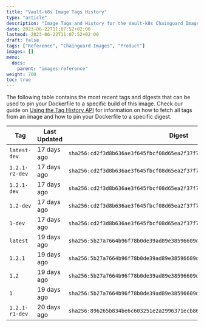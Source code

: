 ```yaml
---
title: "Vault-k8s Image Tags History"
type: "article"
description: "Image Tags and History for the Vault-k8s Chainguard Image"
date: 2023-06-22T11:07:52+02:00
lastmod: 2023-06-22T11:07:52+02:00
draft: false
tags: ["Reference", "Chainguard Images", "Product"]
images: []
menu:
  docs:
    parent: "images-reference"
weight: 700
toc: true
---
```


The following table contains the most recent tags and digests that can be used to pin your Dockerfile to a specific build of this image. Check our guide on [Using the Tag History API](/chainguard/chainguard-images/using-the-tag-history-api/) for information on how to fetch all tags from an image and how to pin your Dockerfile to a specific digest.

| Tag            | Last Updated | Digest                                                                    |
|----------------|--------------|---------------------------------------------------------------------------|
| `latest-dev`   | 17 days ago  | `sha256:cd2f3d8b636ae3f645fbcf08d65ea2f37f70002a0076ed175c4b887e5a36acf3` |
| `1.2.1-r2-dev` | 17 days ago  | `sha256:cd2f3d8b636ae3f645fbcf08d65ea2f37f70002a0076ed175c4b887e5a36acf3` |
| `1.2.1-dev`    | 17 days ago  | `sha256:cd2f3d8b636ae3f645fbcf08d65ea2f37f70002a0076ed175c4b887e5a36acf3` |
| `1.2-dev`      | 17 days ago  | `sha256:cd2f3d8b636ae3f645fbcf08d65ea2f37f70002a0076ed175c4b887e5a36acf3` |
| `1-dev`        | 17 days ago  | `sha256:cd2f3d8b636ae3f645fbcf08d65ea2f37f70002a0076ed175c4b887e5a36acf3` |
| `latest`       | 19 days ago  | `sha256:5b27a7664b96f78b0de39ad89e38596609db933e1809508169c9cd537c6035b4` |
| `1.2.1`        | 19 days ago  | `sha256:5b27a7664b96f78b0de39ad89e38596609db933e1809508169c9cd537c6035b4` |
| `1.2`          | 19 days ago  | `sha256:5b27a7664b96f78b0de39ad89e38596609db933e1809508169c9cd537c6035b4` |
| `1`            | 19 days ago  | `sha256:5b27a7664b96f78b0de39ad89e38596609db933e1809508169c9cd537c6035b4` |
| `1.2.1-r1-dev` | 20 days ago  | `sha256:896265b834be6c603251e2a2996371ecb86b837f65535d2261acfb557d650c38` |
